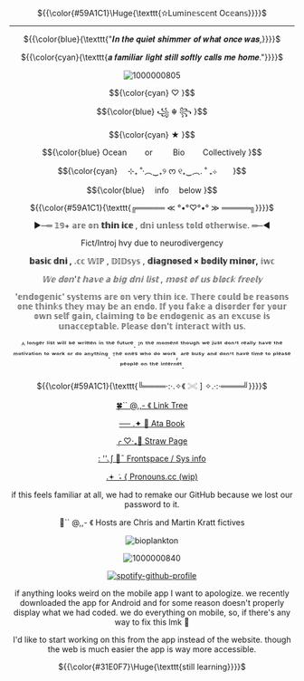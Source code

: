 
<p align="center"> ${{\color{#59A1C1}\Huge{\texttt{✫Lum𝕚n𝕖𝕤c𝕖nt Oc𝕖an𝕤}}}}$ </p>

___________________________________

<p align="center"> ${{\color{blue}{\texttt{"𝑰𝒏 𝒕𝒉𝒆 𝒒𝒖𝒊𝒆𝒕 𝒔𝒉𝒊𝒎𝒎𝒆𝒓 𝒐𝒇 𝒘𝒉𝒂𝒕 𝒐𝒏𝒄𝒆 𝒘𝒂𝒔,}}}}$ </p>
<p align="center"> ${{\color{cyan}{\texttt{𝒂 𝒇𝒂𝒎𝒊𝒍𝒊𝒂𝒓 𝒍𝒊𝒈𝒉𝒕 𝒔𝒕𝒊𝒍𝒍 𝒔𝒐𝒇𝒕𝒍𝒚 𝒄𝒂𝒍𝒍𝒔 𝒎𝒆 𝒉𝒐𝒎𝒆."}}}}$ </p>

<div align="center">

![1000000805](https://github.com/user-attachments/assets/1618bd11-dbd9-4e0b-8735-2779646a63e3)


<p align="center"> $${\color{cyan}
♡ }$$
<p align="center"> $${\color{blue}
꧁ ☬ ꧂ }$$
<p align="center"> $${\color{cyan}
★ }$$
<div align="center">

<p align="center"
  
<p align="center"> $${\color{blue}
  Ocean    or    Bio    Collectively }$$
<p align="center"> $${\color{cyan}
  ⊹₊ ˚‧︵‿₊୨ ᰔ ୧₊‿︵. ˚ ₊⊹  }$$
<p align="center"> $${\color{blue}
  info  below }$$

<p align="center"> ${{\color{#59A1C1}{\texttt{╔═════ ≪ °•°♡°•° ≫ ═════╗}}}}$ </p>

 ►─═  𝟙𝟡+ 𝕒𝕣𝕖 𝕠𝕟 **𝕥𝕙𝕚𝕟 𝕚𝕔𝕖** , 𝕕𝕟𝕚 𝕦𝕟𝕝𝕖𝕤𝕤 𝕥𝕠𝕝𝕕 𝕠𝕥𝕙𝕖𝕣𝕨𝕚𝕤𝕖. ═─◄

 Fict/Introj hvy due to neurodivergency

**𝕓𝕒𝕤𝕚𝕔 𝕕𝕟𝕚 ,** .𝕔𝕔 𝕎𝕀ℙ  , 𝔻𝕀𝔻𝕤𝕪𝕤 , **𝕕𝕚𝕒𝕘𝕟𝕠𝕤𝕖𝕕 × 𝕓𝕠𝕕𝕚𝕝𝕪 𝕞𝕚𝕟𝕠𝕣,** 𝕚𝕨𝕔

  _𝕎𝕖 𝕕𝕠𝕟'𝕥 𝕙𝕒𝕧𝕖 𝕒 𝕓𝕚𝕘 𝕕𝕟𝕚 𝕝𝕚𝕤𝕥 , 𝕞𝕠𝕤𝕥 𝕠𝕗 𝕦𝕤 𝕓𝕝𝕠𝕔𝕜 𝕗𝕣𝕖𝕖𝕝𝕪_


'𝕖𝕟𝕕𝕠𝕘𝕖𝕟𝕚𝕔' 𝕤𝕪𝕤𝕥𝕖𝕞𝕤 𝕒𝕣𝕖 𝕠𝕟 𝕧e𝕣𝕪 𝕥𝕙𝕚𝕟 𝕚𝕔𝕖. 𝕋𝕙𝕖𝕣𝕖 𝕔𝕠𝕦𝕝𝕕 𝕓𝕖 𝕣𝕖𝕒𝕤𝕠𝕟𝕤 𝕠𝕟𝕖 𝕥𝕙𝕚𝕟𝕜𝕤 𝕥𝕙𝕖𝕪 𝕞𝕒𝕪 𝕓𝕖 𝕒𝕟 𝕖𝕟𝕕𝕠. 𝕀𝕗 𝕪𝕠𝕦 𝕗𝕒𝕜𝕖 𝕒 𝕕𝕚𝕤𝕠𝕣𝕕𝕖𝕣 𝕗𝕠𝕣 𝕪𝕠𝕦𝕣 𝕠𝕨𝕟 𝕤𝕖𝕝𝕗 𝕘𝕒𝕚𝕟, 𝕔𝕝𝕒𝕚𝕞𝕚𝕟𝕘 𝕥𝕠 𝕓𝕖 𝕖𝕟𝕕𝕠𝕘𝕖𝕟𝕚𝕔 𝕒𝕤 𝕒𝕟 𝕖𝕩𝕔𝕦𝕤𝕖 𝕚𝕤 𝕦𝕟𝕒𝕔𝕔𝕖𝕡𝕥𝕒𝕓𝕝𝕖. ℙ𝕝𝕖𝕒𝕤𝕖 𝕕𝕠𝕟'𝕥 𝕚𝕟𝕥𝕖𝕣𝕒𝕔𝕥 𝕨𝕚𝕥𝕙 𝕦𝕤.

 ᴬ ˡᵒⁿᵍᵉʳ ˡⁱˢᵗ ʷⁱˡˡ ᵇᵉ ʷʳⁱᵗᵗᵉⁿ ⁱⁿ ᵗʰᵉ ᶠᵘᵗᵘʳᵉ. ᴵⁿ ᵗʰᵉ ᵐᵒᵐᵉⁿᵗ ᵗʰᵒᵘᵍʰ ʷᵉ ʲᵘˢᵗ ᵈᵒⁿ'ᵗ ʳᵉᵃˡˡʸ ʰᵃᵛᵉ ᵗʰᵉ ᵐᵒᵗⁱᵛᵃᵗⁱᵒⁿ ᵗᵒ ʷᵒʳᵏ ᵒʳ ᵈᵒ ᵃⁿʸᵗʰⁱⁿᵍ. ᵀʰᵉ ᵒⁿᵉˢ ʷʰᵒ ᵈᵒ ʷᵒʳᵏ, ᵃʳᵉ ᵇᵘˢʸ ᵃⁿᵈ ᵈᵒⁿ'ᵗ ʰᵃᵛᵉ ᵗⁱᵐᵉ ᵗᵒ ᵖˡᵉᵃˢᵉ ᵖᵉᵒᵖˡᵉ ᵒⁿ ᵗʰᵉ ⁱⁿᵗᵉʳⁿᵉᵗ.

<p align="center"> ${{\color{#59A1C1}{\texttt{╚════·:·.✧《 𓏵 ] ✧.·:·════╝}}}}$ </p>

[🍀`` @,,- 《 Link Tree](https://linktr.ee/FormTak3rzz)

[── .✦ 🌟 Ata Book](https://ssc.atabook.org/)

[╭ ♡‧₊🫧 Straw Page](https://luminescentoceans.straw.page/)

[: ''◟∫ 🌊¯ Frontspace / Sys info](https://pluralkit.xyz/f/gkrvpo)

[.𖥔 ݁ ˖  { Pronouns.cc (wip)](https://pronouns.cc/@Luminescent_Oceans_Sys)

if this feels familiar at all, we had to remake our GitHub because we lost our password to it.

 🐾`` @,,- 《 Hosts are Chris and Martin Kratt fictives

</div>

<div align="center">
 
 
 ![bioplankton](https://komarev.com/ghpvc/?username=LuminescentOceansSys&abbreviated=true&label=Bioplankton&color=59A1C1)
 

![1000000840](https://github.com/user-attachments/assets/89a68ef9-ba7d-49d2-89bd-84bec8f0b91a)

  

[^1]:[(https://open.spotify.com/user/31t6iahnmjtxuosnnwfe3dhwkcsa?si=4JTg4ga7QimpMi56UOJsiA)]

<div align="center">

[![spotify-github-profile](https://spotify-github-profile.kittinanx.com/api/view?uid=31t6iahnmjtxuosnnwfe3dhwkcsa&cover_image=true&theme=default&show_offline=false&background_color=121212&interchange=false&bar_color=00ffff)](https://github.com/kittinan/spotify-github-profile)

if anything looks weird on the mobile app I want to apologize. we recently downloaded the app for Android and for some reason doesn't properly display what we had coded. we do everything on mobile, so, if there's any way to fix this lmk 🙏

I'd like to start working on this from the app instead of the website. though the web is much easier the app is way more accessible.

 <p align="center">
  
  ${{\color{#31E0F7}\Huge{\texttt{still learning}}}}$ </p>

